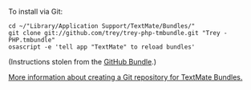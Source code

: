 To install via Git:

    cd ~/"Library/Application Support/TextMate/Bundles/"
    git clone git://github.com/trey/trey-php-tmbundle.git "Trey - PHP.tmbundle"
    osascript -e 'tell app "TextMate" to reload bundles'

(Instructions stolen from the [GitHub Bundle](http://github.com/drnic/github-tmbundle/tree/master).)

[More information about creating a Git repository for TextMate Bundles.](http://solutions.treypiepmeier.com/2008/06/23/textmate-bundle-on-github/)